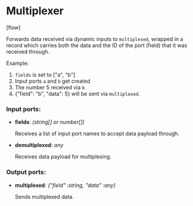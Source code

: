 # Multiplexer

[flow]

Forwards data received via dynamic inputs to `multiplexed`, wrapped in a record which carries both the data and the ID of the port (field) that it was received through.

Example:
1. `fields` is set to ["a", "b"]
2. Input ports `a` and `b` get created
3. The number 5 received via `b`
4. {"field": "b", "data": 5} will be sent via `multiplexed`.

### Input ports:

* __fields__: _(string[] or number[])_

    Receives a list of input port names to accept data payload through.



* __demultiplexed__: _any_

    Receives data payload for multiplexing.



### Output ports:

* __multiplexed__: _{"field" :string, "data" :any}_

    Sends multiplexed data.



